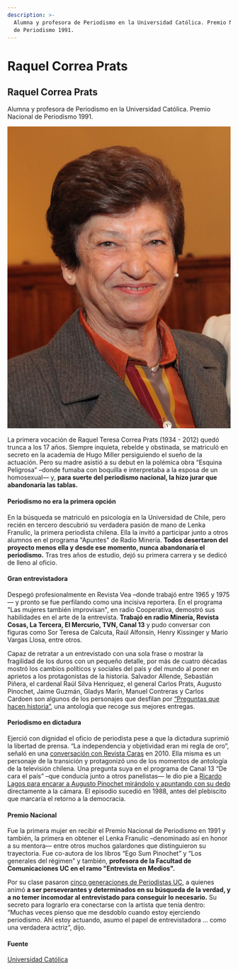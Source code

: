 ```yaml
---
description: >-
  Alumna y profesora de Periodismo en la Universidad Católica. Premio Nacional
  de Periodismo 1991.
---
```


# Raquel Correa Prats

## Raquel Correa Prats

Alumna y profesora de Periodismo en la Universidad Católica. Premio Nacional de Periodismo 1991.

![Raquel Correa Prats. Foto: Banco de Im&#xE1;genes UC.](../../.gitbook/assets/raquelcorrea.jpg)

La primera vocación de Raquel Teresa Correa Prats \(1934 - 2012\) quedó trunca a los 17 años. Siempre inquieta, rebelde y obstinada, se matriculó en secreto en la academia de Hugo Miller persiguiendo el sueño de la actuación. Pero su madre asistió a su debut en la polémica obra “Esquina Peligrosa” –donde fumaba con boquilla e interpretaba a la esposa de un homosexual— y, **para suerte del periodismo nacional, la hizo jurar que abandonaría las tablas.**

#### Periodismo no era la primera opción

En la búsqueda se matriculó en psicología en la Universidad de Chile, pero recién en tercero descubrió su verdadera pasión de mano de Lenka Franulic, la primera periodista chilena. Ella la invitó a participar junto a otros alumnos en el programa "Apuntes" de Radio Minería. **Todos desertaron del proyecto menos ella y desde ese momento, nunca abandonaría el periodismo.** Tras tres años de estudio, dejó su primera carrera y se dedicó de lleno al oficio.

#### Gran entrevistadora

Despegó profesionalmente en Revista Vea –donde trabajó entre 1965 y 1975—  y pronto se fue perfilando como una incisiva reportera. En el programa "Las mujeres también improvisan", en radio Cooperativa, demostró sus habilidades en el arte de la entrevista. **Trabajó en radio Minería, Revista Cosas, La Tercera, El Mercurio, TVN, Canal 13** y pudo conversar con figuras como Sor Teresa de Calcuta, Raúl Alfonsín, Henry Kissinger y Mario Vargas Llosa, entre otros.

Capaz de retratar a un entrevistado con una sola frase o mostrar la fragilidad de los duros con un pequeño detalle, por más de cuatro décadas mostró los cambios políticos y sociales del país y del mundo al poner en aprietos a los protagonistas de la historia.  Salvador Allende, Sebastián Piñera, el cardenal Raúl Silva Henríquez, el general Carlos Prats, Augusto Pinochet, Jaime Guzmán, Gladys Marín, Manuel Contreras y Carlos Cardoen son algunos de los personajes que desfilan por [“Preguntas que hacen historia”](http://www.catalonia.cl/preguntas-que-hacen-historia-40-anos-entrevistando-19702010-p-2553.html), una antología que recoge sus mejores entregas.

#### Periodismo en dictadura

Ejerció con dignidad el oficio de periodista pese a que la dictadura suprimió la libertad de prensa. “La independencia y objetividad eran mi regla de oro”, señaló en una [conversación con Revista Caras](http://www.caras.cl/politica/raquel-correa-y-sus-40-anos-de-entrevistas-saludar-de-beso-al-mamo-contreras-perturbaba/) en 2010. Ella misma es un personaje de la transición y protagonizó uno de los momentos de antología de la televisión chilena.  Una pregunta suya en el programa de Canal 13 “De cara el país” –que conducía junto a otros panelistas— le dio pie a [Ricardo Lagos para encarar a Augusto Pinochet mirándolo y apuntando con su dedo](https://www.youtube.com/watch?v=tvFqmjcj3ZQ) directamente a la cámara. El episodio sucedió en 1988, antes del plebiscito que marcaría el retorno a la democracia.

#### Premio Nacional

Fue la primera mujer en recibir el Premio Nacional de Periodismo en 1991 y también, la primera en obtener el Lenka Franulic –denominado así en honor a su mentora— entre otros muchos galardones que distinguieron su trayectoria.  Fue co-autora de los libros “Ego Sum Pinochet” y “Los generales del régimen” y también, **profesora de la Facultad de Comunicaciones UC en el ramo "Entrevista en Medios".**

Por su clase pasaron [cinco generaciones de Periodistas UC](http://comunicaciones.uc.cl/las-lecciones-de-raquel-correa-en-la-uc/), a quienes animó **a ser perseverantes y determinados en su búsqueda de la verdad, y a no temer incomodar al entrevistado para conseguir lo necesario.** Su secreto para lograrlo era conectarse con la artista que tenía dentro: “Muchas veces pienso que me desdoblo cuando estoy ejerciendo periodismo. Ahí estoy actuando, asumo el papel de entrevistadora ... como una verdadera actriz”, dijo.

#### Fuente

[Universidad Católica](https://www.uc.cl/es/component/content/article/244-noticia-principal/30600-raquel-correa-periodista-independiente-y-aguda-entrevistadora)

